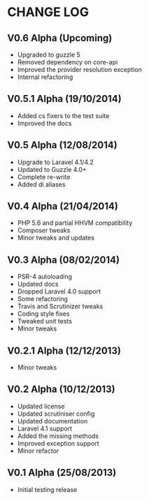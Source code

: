 CHANGE LOG
==========


## V0.6 Alpha (Upcoming)

* Upgraded to guzzle 5
* Removed dependency on core-api
* Improved the provider resolution exception
* Internal refactoring


## V0.5.1 Alpha (19/10/2014)

* Added cs fixers to the test suite
* Improved the docs


## V0.5 Alpha (12/08/2014)

* Upgrade to Laravel 4.1/4.2
* Updated to Guzzle 4.0+
* Complete re-write
* Added di aliases


## V0.4 Alpha (21/04/2014)

* PHP 5.6 and partial HHVM compatibility
* Composer tweaks
* Minor tweaks and updates


## V0.3 Alpha (08/02/2014)

* PSR-4 autoloading
* Updated docs
* Dropped Laravel 4.0 support
* Some refactoring
* Travis and Scrutinizer tweaks
* Coding style fixes
* Tweaked unit tests
* Minor tweaks


## V0.2.1 Alpha (12/12/2013)

* Minor tweaks


## V0.2 Alpha (10/12/2013)

* Updated license
* Updated scrutiniser config
* Updated documentation
* Laravel 4.1 support
* Added the missing methods
* Improved exception support
* Minor refactor


## V0.1 Alpha (25/08/2013)

* Initial testing release
